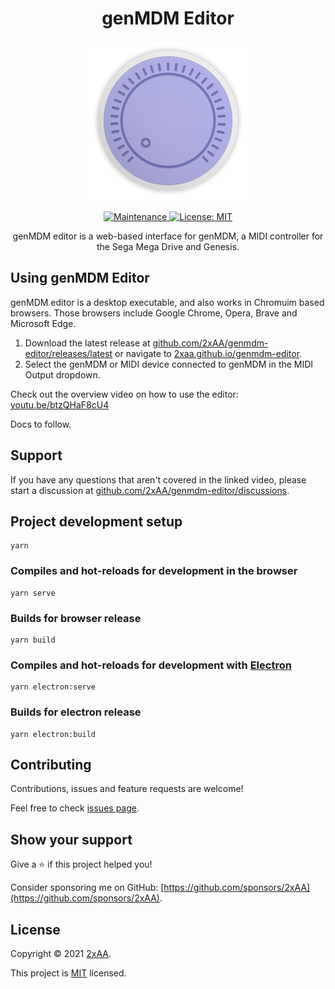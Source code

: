 <h1 align="center">genMDM Editor</h1>
<p align="center"><img alt="genmdm-editor logo" src="https://github.com/2xAA/genmdm-editor/raw/main/build/icon.png" width="256" /></p>

<p align="center">
  <a href="https://github.com/2xAA/genmdm-editor/graphs/commit-activity" target="_blank">
    <img alt="Maintenance" src="https://img.shields.io/badge/Maintained%3F-yes-green.svg" />
  </a>
  <a href="https://github.com/2xAA/genmdm-editor/blob/main/LICENSE" target="_blank">
    <img alt="License: MIT" src="https://img.shields.io/github/license/2xAA/genmdm-editor" />
  </a>
</p>
<p align="center">
genMDM editor is a web-based interface for genMDM, a MIDI controller for the Sega Mega Drive and Genesis.
</p>


## Using genMDM Editor
genMDM editor is a desktop executable, and also works in Chromuim based browsers.
Those browsers include Google Chrome, Opera, Brave and Microsoft Edge.

1. Download the latest release at [github.com/2xAA/genmdm-editor/releases/latest](https://github.com/2xAA/genmdm-editor/releases/latest) or navigate to [2xaa.github.io/genmdm-editor](https://2xaa.github.io/genmdm-editor).
2. Select the genMDM or MIDI device connected to genMDM in the MIDI Output dropdown.

Check out the overview video on how to use the editor: [youtu.be/btzQHaF8cU4](https://youtu.be/btzQHaF8cU4)

Docs to follow.

## Support
If you have any questions that aren't covered in the linked video, please start a discussion at [github.com/2xAA/genmdm-editor/discussions](https://github.com/2xAA/genmdm-editor/discussions).

## Project development setup

```
yarn
```

### Compiles and hot-reloads for development in the browser

```
yarn serve
```

### Builds for browser release

```
yarn build
```

### Compiles and hot-reloads for development with [Electron](https://www.electronjs.org)

```
yarn electron:serve
```

### Builds for electron release

```
yarn electron:build
```


## Contributing

Contributions, issues and feature requests are welcome!

Feel free to check [issues page](https://github.com/2xAA/genmdm-editor/issues).



## Show your support

Give a ⭐️  if this project helped you!

Consider sponsoring me on GitHub: [https://github.com/sponsors/2xAA](https://github.com/sponsors/2xAA).



## License

Copyright © 2021 [2xAA](https://github.com/2xAA).

This project is [MIT](https://github.com/2xAA/genmdm-editor/blob/main/LICENSE) licensed.
